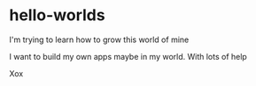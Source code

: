 # hello-worlds
I'm trying to learn how to grow this world of mine

I want to build my own apps maybe in my world. With lots of help

Xox
